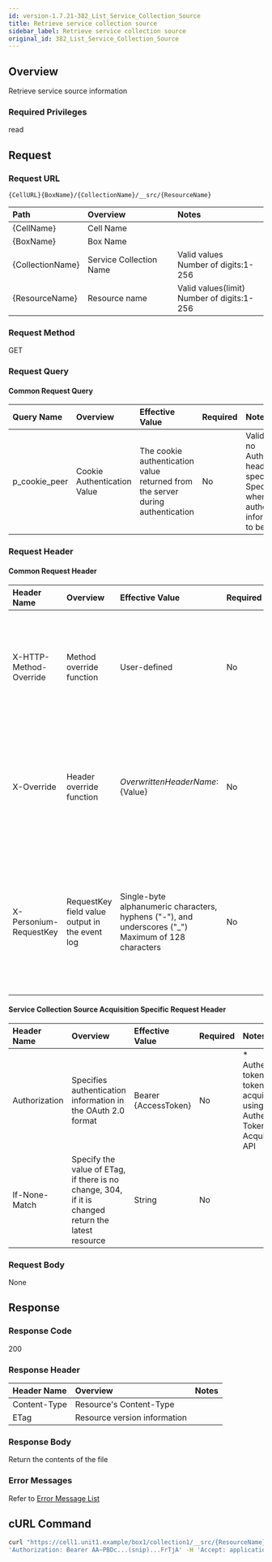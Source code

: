 ```yaml
---
id: version-1.7.21-382_List_Service_Collection_Source
title: Retrieve service collection source
sidebar_label: Retrieve service collection source
original_id: 382_List_Service_Collection_Source
---
```


## Overview

Retrieve service source information

### Required Privileges

read

## Request

### Request URL

```
{CellURL}{BoxName}/{CollectionName}/__src/{ResourceName}
```

|Path|Overview|Notes|
|:--|:--|:--|
|{CellName}|Cell Name||
|{BoxName}|Box Name||
|{CollectionName}|Service Collection Name|Valid values <br>Number of digits:1-256|
|{ResourceName}|Resource name|Valid values(limit) <br>Number of digits:1-256|

### Request Method

GET

### Request Query

#### Common Request Query

|Query Name|Overview|Effective Value|Required|Notes|
|:--|:--|:--|:--|:--|
|p_cookie_peer|Cookie Authentication Value|The cookie authentication value returned from the server during authentication|No|Valid only if no Authorization header specified<br>Specify this when cookie authentication information is to be used|

### Request Header

#### Common Request Header

|Header Name|Overview|Effective Value|Required|Notes|
|:--|:--|:--|:--|:--|
|X-HTTP-Method-Override|Method override function|User-defined|No|If you specify this value when requesting with the POST method, the specified value will be used as a method.|
|X-Override|Header override function|${OverwrittenHeaderName}:${Value}|No|Overwrite normal HTTP header value. To overwrite multiple headers, specify multiple X-Override headers.|
|X-Personium-RequestKey|RequestKey field value output in the event log|Single-byte alphanumeric characters, hyphens ("-"), and underscores ("_")<br>Maximum of 128 characters|No|When not specified, default value given with ${4 digits}_${22 digits} Base64url characters format representing an UUID for each request|

#### Service Collection Source Acquisition Specific Request Header

|Header Name|Overview|Effective Value|Required|Notes|
|:--|:--|:--|:--|:--|
|Authorization|Specifies authentication information in the OAuth 2.0 format|Bearer {AccessToken}|No|* Authentication tokens are the tokens acquired using the Authentication Token Acquisition API|
|If-None-Match|Specify the value of ETag, if there is no change, 304, if it is changed return the latest resource|String|No||

### Request Body

None


## Response

### Response Code

200

### Response Header

|Header Name|Overview|Notes|
|:--|:--|:--|
|Content-Type|Resource's Content-Type||
|ETag|Resource version information||

### Response Body

Return the contents of the file

### Error Messages

Refer to [Error Message List](004_Error_Messages.md)


## cURL Command

```sh
curl "https://cell1.unit1.example/box1/collection1/__src/{ResourceName}" -X GET -i -H \
'Authorization: Bearer AA~PBDc...(snip)...FrTjA' -H 'Accept: application/json'
```



